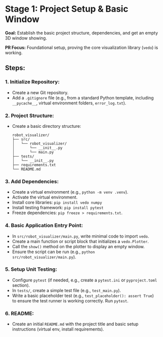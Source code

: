 # Stage 1: Project Setup & Basic Window
**Goal:** Establish the basic project structure, dependencies, and get an empty 3D window showing.

**PR Focus:** Foundational setup, proving the core visualization library (`vedo`) is working.
## **Steps:**
### 1. **Initialize Repository:**
- Create a new Git repository.
- Add a `.gitignore` file (e.g., from a standard Python template, including `__pycache__`, virtual environment folders, `error_log.txt`).
### 2. **Project Structure:**
- Create a basic directory structure:
    ```
    robot_visualizer/
    ├── src/
    │   └── robot_visualizer/
    │       └── __init__.py
    │       └── main.py
    ├── tests/
    │   └── __init__.py
    ├── requirements.txt
    └── README.md

    ```
### 3. **Add Dependencies:**
- Create a virtual environment (e.g., `python -m venv .venv`).
- Activate the virtual environment.
- Install core libraries: `pip install vedo numpy`
- Install testing framework: `pip install pytest`
- Freeze dependencies: `pip freeze > requirements.txt`.
### 4. **Basic Application Entry Point:**
- In `src/robot_visualizer/main.py`, write minimal code to import `vedo`.
- Create a main function or script block that initializes a `vedo.Plotter`.
- Call the `show()` method on the plotter to display an empty window.
- Ensure the script can be run (e.g., `python src/robot_visualizer/main.py`).
### 5. **Setup Unit Testing:**
- Configure `pytest` (if needed, e.g., create a `pytest.ini` or `pyproject.toml` section).
- In `tests/`, create a simple test file (e.g., `test_main.py`).
- Write a basic placeholder test (e.g., `test_placeholder(): assert True`) to ensure the test runner is working correctly. Run `pytest`.
### 6. **README:**
- Create an initial `README.md` with the project title and basic setup instructions (virtual env, install requirements).